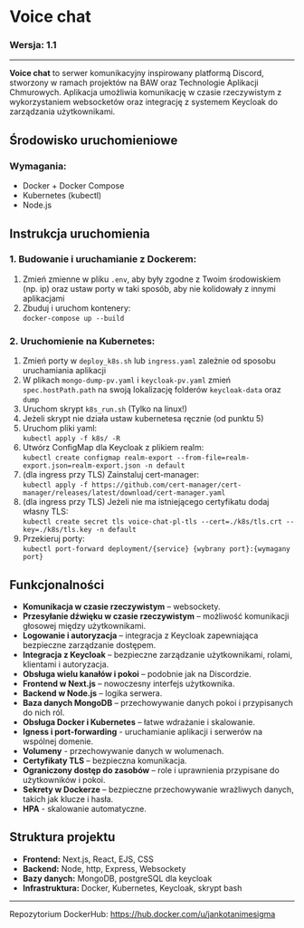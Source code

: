 # Voice chat
### Wersja: 1.1

---

**Voice chat** to serwer komunikacyjny inspirowany platformą Discord, stworzony w ramach projektów na BAW oraz Technologie Aplikacji Chmurowych. Aplikacja umożliwia komunikację w czasie rzeczywistym z wykorzystaniem websocketów oraz integrację z systemem Keycloak do zarządzania użytkownikami.

## Środowisko uruchomieniowe

### Wymagania:
- Docker + Docker Compose
- Kubernetes (kubectl)
- Node.js

## Instrukcja uruchomienia

### 1. Budowanie i uruchamianie z Dockerem:
1. Zmień zmienne w pliku `.env`, aby były zgodne z Twoim środowiskiem (np. ip) oraz ustaw porty w taki sposób, aby nie kolidowały z innymi aplikacjami
2. Zbuduj i uruchom kontenery:  
   `docker-compose up --build`

### 2. Uruchomienie na Kubernetes:
1. Zmień porty w `deploy_k8s.sh` lub `ingress.yaml` zależnie od sposobu uruchamiania aplikacji  
2. W plikach `mongo-dump-pv.yaml` i `keycloak-pv.yaml` zmień `spec.hostPath.path` na swoją lokalizację folderów `keycloak-data` oraz `dump`
3. Uruchom skrypt `k8s_run.sh` (Tylko na linux!)
4. Jeżeli skrypt nie działa ustaw kubernetesa ręcznie (od punktu 5)
5. Uruchom pliki yaml:  
  `kubectl apply -f k8s/ -R`
6. Utwórz ConfigMap dla Keycloak z plikiem realm:  
  `kubectl create configmap realm-export --from-file=realm-export.json=realm-export.json -n default`
7. (dla ingress przy TLS) Zainstaluj cert-manager:  
  `kubectl apply -f https://github.com/cert-manager/cert-manager/releases/latest/download/cert-manager.yaml`
8. (dla ingress przy TLS) Jeżeli nie ma istniejącego certyfikatu dodaj własny TLS:  
  `kubectl create secret tls voice-chat-pl-tls --cert=./k8s/tls.crt --key=./k8s/tls.key -n default`
9. Przekieruj porty:  
  `kubectl port-forward deployment/{service} {wybrany port}:{wymagany port}`

## Funkcjonalności

- **Komunikacja w czasie rzeczywistym** – websockety.
- **Przesyłanie dźwięku w czasie rzeczywistym** – możliwość komunikacji głosowej między użytkownikami.
- **Logowanie i autoryzacja** – integracja z Keycloak zapewniająca bezpieczne zarządzanie dostępem.
- **Integracja z Keycloak** – bezpieczne zarządzanie użytkownikami, rolami, klientami i autoryzacja.
- **Obsługa wielu kanałów i pokoi** – podobnie jak na Discordzie.
- **Frontend w Next.js** – nowoczesny interfejs użytkownika.
- **Backend w Node.js** – logika serwera.
- **Baza danych MongoDB** – przechowywanie danych pokoi i przypisanych do nich ról.
- **Obsługa Docker i Kubernetes** – łatwe wdrażanie i skalowanie.
- **Igness i port-forwarding** - uruchamianie aplikacji i serwerów na wspólnej domenie.
- **Volumeny** - przechowywanie danych w wolumenach.
- **Certyfikaty TLS** – bezpieczna komunikacja.
- **Ograniczony dostęp do zasobów** – role i uprawnienia przypisane do użytkowników i pokoi.
- **Sekrety w Dockerze** – bezpieczne przechowywanie wrażliwych danych, takich jak klucze i hasła.
- **HPA** - skalowanie automatyczne.

## Struktura projektu

- **Frontend:** Next.js, React, EJS, CSS
- **Backend:** Node, http, Express, Websockety
- **Bazy danych:** MongoDB, postgreSQL dla keycloak
- **Infrastruktura:** Docker, Kubernetes, Keycloak, skrypt bash

---
  
Repozytorium DockerHub: https://hub.docker.com/u/jankotanimesigma